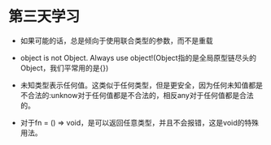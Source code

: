 # 第三天学习

- 如果可能的话，总是倾向于使用联合类型的参数，而不是重载

- object is not Object. Always use object!(Object指的是全局原型链尽头的Object，我们平常用的是{})

- 未知类型表示任何值。这类似于任何类型，但是更安全，因为任何未知值都是不合法的:unknow对于任何值都是不合法的，相反any对于任何值都是合法的。

- 对于fn = () => void，是可以返回任意类型，并且不会报错，这是void的特殊用法。
